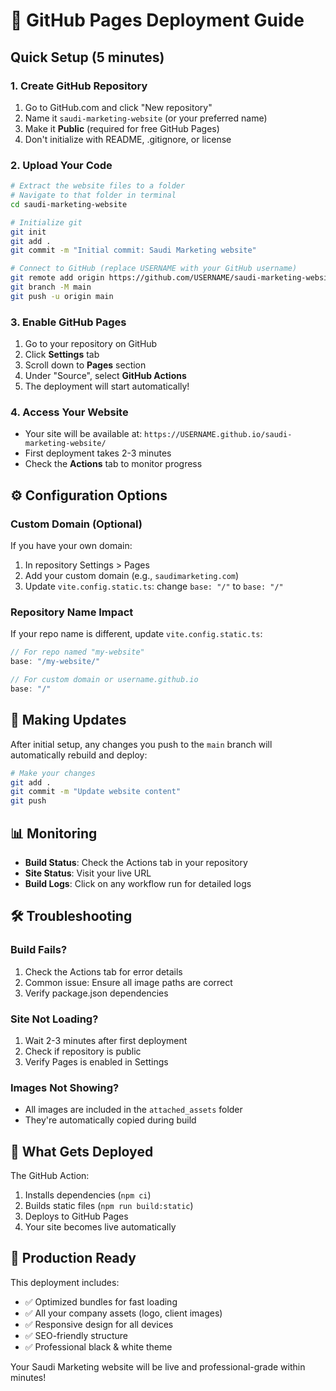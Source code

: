 # 🚀 GitHub Pages Deployment Guide

## Quick Setup (5 minutes)

### 1. Create GitHub Repository
1. Go to GitHub.com and click "New repository"
2. Name it `saudi-marketing-website` (or your preferred name)
3. Make it **Public** (required for free GitHub Pages)
4. Don't initialize with README, .gitignore, or license

### 2. Upload Your Code
```bash
# Extract the website files to a folder
# Navigate to that folder in terminal
cd saudi-marketing-website

# Initialize git
git init
git add .
git commit -m "Initial commit: Saudi Marketing website"

# Connect to GitHub (replace USERNAME with your GitHub username)
git remote add origin https://github.com/USERNAME/saudi-marketing-website.git
git branch -M main
git push -u origin main
```

### 3. Enable GitHub Pages
1. Go to your repository on GitHub
2. Click **Settings** tab
3. Scroll down to **Pages** section
4. Under "Source", select **GitHub Actions**
5. The deployment will start automatically!

### 4. Access Your Website
- Your site will be available at: `https://USERNAME.github.io/saudi-marketing-website/`
- First deployment takes 2-3 minutes
- Check the **Actions** tab to monitor progress

## ⚙️ Configuration Options

### Custom Domain (Optional)
If you have your own domain:
1. In repository Settings > Pages
2. Add your custom domain (e.g., `saudimarketing.com`)
3. Update `vite.config.static.ts`: change `base: "/"` to `base: "/"`

### Repository Name Impact
If your repo name is different, update `vite.config.static.ts`:
```typescript
// For repo named "my-website"
base: "/my-website/"

// For custom domain or username.github.io
base: "/"
```

## 🔄 Making Updates

After initial setup, any changes you push to the `main` branch will automatically rebuild and deploy:

```bash
# Make your changes
git add .
git commit -m "Update website content"
git push
```

## 📊 Monitoring

- **Build Status**: Check the Actions tab in your repository
- **Site Status**: Visit your live URL
- **Build Logs**: Click on any workflow run for detailed logs

## 🛠 Troubleshooting

### Build Fails?
1. Check the Actions tab for error details
2. Common issue: Ensure all image paths are correct
3. Verify package.json dependencies

### Site Not Loading?
1. Wait 2-3 minutes after first deployment
2. Check if repository is public
3. Verify Pages is enabled in Settings

### Images Not Showing?
- All images are included in the `attached_assets` folder
- They're automatically copied during build

## 📁 What Gets Deployed

The GitHub Action:
1. Installs dependencies (`npm ci`)
2. Builds static files (`npm run build:static`)
3. Deploys to GitHub Pages
4. Your site becomes live automatically

## 🎯 Production Ready

This deployment includes:
- ✅ Optimized bundles for fast loading
- ✅ All your company assets (logo, client images)
- ✅ Responsive design for all devices
- ✅ SEO-friendly structure
- ✅ Professional black & white theme

Your Saudi Marketing website will be live and professional-grade within minutes!